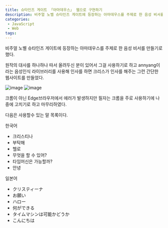 ```yaml
---
title: 슈타인즈 게이트 「아마데우스」 웹으로 구현하기
description: 비주얼 노벨 슈타인즈 게이트에 등장하는 아마데우스를 주제로 한 음성 비서를 만들기로 했다.
categories:
 - JavaScript
 - Web
tags:
---
```


비주얼 노벨 슈타인즈 게이트에 등장하는 아마데우스를 주제로 한 음성 비서를 만들기로 했다.

원작의 대사를 하나하나 따서 올려두신 분이 있어서 그걸 사용하기로 하고
annyang이라는 음성인식 라이브러리를 사용해
인사를 하면 크리스가 인사를 해주는 그런 간단한 웹사이트를 만들었다.

![image](https://user-images.githubusercontent.com/95138574/160237951-1d4f479d-d35e-46e4-8ad3-2d2f037fce6e.png)
![image](https://user-images.githubusercontent.com/95138574/160237945-e27ae6f0-7736-484a-b0eb-2b54de02e8d0.png)

크롬이 아닌 Edge브라우저에서 에러가 발생하지만 필자는 크롬을 주로 사용하기에 나중에 고치기로 하고 마무리하였다.

다음은 사용할수 있는 말 목록이다.


한국어

* 크리스티나 <br>
* 부탁해 <br>
* 헬로 <br>
* 무엇을 할 수 있어? <br>
* 타임머신은 가능할까? <br>
* 안녕

일본어


* クリスティーナ <br>
* お願い <br>
* ハロー <br>
* 何ができる <br>
* タイムマシンは可能かどうか <br>
* こんにちは
